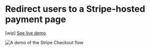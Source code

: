 # Redirect users to a Stripe-hosted payment page



[wip] [See live demo](https://e-commerce-checkout-dot-stripe-flows.appspot.com/).

![A demo of the Stripe Checkout flow](https://github.com/adreyfus-stripe/payment-flows/tree/master/e-commerce/payment-checkout/demo.gif "A demo of the Stripe Checkout flow")

